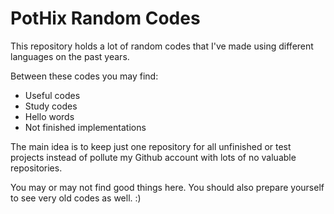 PotHix Random Codes
===================

This repository holds a lot of random codes that I've made using different
languages on the past years.

Between these codes you may find:

* Useful codes
* Study codes
* Hello words
* Not finished implementations

The main idea is to keep just one repository for all unfinished or test projects
instead of pollute my Github account with lots of no valuable repositories.

You may or may not find good things here. You should also prepare yourself to
see very old codes as well. :)
